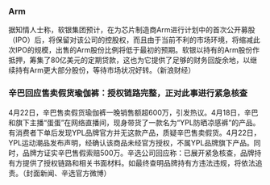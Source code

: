 ### Arm
据知情人士称，软银集团预计，在为芯片制造商Arm进行计划中的首次公开募股（IPO）后，将保留对该公司的控股权，而且由于当前不利的市场环境，将缩减此次IPO的规模，出售的Arm股份比例将低于最初的预期。软银以持有的Arm股份作抵押，筹集了80亿美元的定期贷款，这也为它提供了足够的财务回旋余地，以继续持有Arm更大部分股份，等待市场状况好转。（新浪财经）
### 辛巴回应售卖假货瑜伽裤：授权链路完整，正对此事进行紧急核查
4月22日，辛巴售卖假货瑜伽裤一晚销售额超600万，引发热议。4月18日，辛巴和旗下主播“蛋蛋”在网络直播间，现身带货了一款名为“YPL防晒凉感裤”的产品。有消费者下单后发现YPL品牌官方并无这款产品，质疑辛巴售卖假货。4月22日，YPL运动潮品发布声明，经确认该商品未经官方授权，不属YPL品牌旗下产品。同时，品牌方证实辛巴售假索赔500万。辛选公司回应称：已展开紧急核查，品牌持有方提供了授权链路和相关书面材料。如最终查明品牌持有方违法违规，将依法追责。（封面新闻、辛选官方微博）
